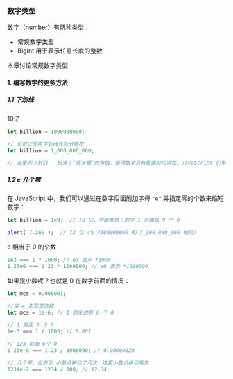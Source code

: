 ### 数字类型

数字（number）有两种类型：

- 常规数字类型
- BigInt 用于表示任意长度的整数

本章讨论常规数字类型

#### 1. 编写数字的更多方法

##### 1.1 下划线

10亿

~~~javascript
let billion = 1000000000;

// 也可以使用下划线作为分隔符
let billion = 1_000_000_000;

// 这里的下划线 _ 扮演了“语法糖”的角色，使得数字具有更强的可读性。JavaScript 引擎会直接忽略数字之间的 _
~~~

##### 1.2 e 几个零

在 JavaScript 中，我们可以通过在数字后面附加字母 `"e"` 并指定零的个数来缩短数字：

~~~javascript
let billion = 1e9;  // 10 亿，字面意思：数字 1 后面跟 9 个 0

alert( 7.3e9 );  // 73 亿（与 7300000000 和 7_300_000_000 相同）
~~~

e 相当于 0 的个数

~~~javascript
1e3 === 1 * 1000; // e3 表示 *1000
1.23e6 === 1.23 * 1000000; // e6 表示 *1000000
~~~

如果是小数呢？也就是 0 在数字前面的情况：

~~~javascript
let mcs = 0.000001;

//用 e 来写是这样
let mcs = 1e-6; // 1 的左边有 6 个 0
~~~

~~~javascript
// 1 前面 3 个 0
1e-3 === 1 / 1000; // 0.001

// 123 前面 6个 0
1.23e-6 === 1.23 / 1000000; // 0.00000123

// 几个零，也表示 小数点移动了几次，这里小数点移动两次
1234e-2 === 1234 / 100; // 12.34
~~~

